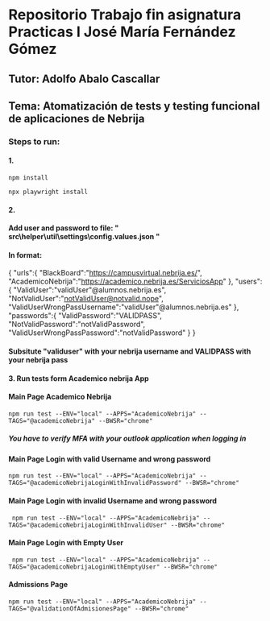# Repositorio Trabajo fin asignatura Practicas I José María Fernández Gómez
## Tutor: Adolfo Abalo Cascallar
## Tema: Atomatización de tests y testing funcional de aplicaciones de Nebrija

### Steps to run:
#### 1.
` npm install `

`npx playwright install`

#### 2.
#### Add user and password to file: " src\helper\util\settings\config.values.json "
#### In format: 
{
    "urls":{
        "BlackBoard":"https://campusvirtual.nebrija.es/",
        "AcademicoNebrija":"https://academico.nebrija.es/ServiciosApp"
    },
    "users":{
        "ValidUser":"validUser"@alumnos.nebrija.es",
        "NotValidUser":"notValidUser@notvalid.nope",
        "ValidUserWrongPassUsername":"validUser"@alumnos.nebrija.es"
    },
    "passwords":{
        "ValidPassword":"VALIDPASS",
        "NotValidPassword":"notValidPassword",
        "ValidUserWrongPassPassword":"notValidPassword"
    }
} 

#### Subsitute "validuser" with your nebrija username and VALIDPASS with your nebrija pass

#### 3. Run tests form Academico nebrija App

#### Main Page Academico Nebrija

` npm run test --ENV="local" --APPS="AcademicoNebrija" --TAGS="@academicoNebrija" --BWSR="chrome" `

##### You have to verify MFA with your outlook application when logging in

#### Main Page Login with valid Username and wrong password

` npm run test --ENV="local" --APPS="AcademicoNebrija" --TAGS="@academicoNebrijaLoginWithInvalidPassword" --BWSR="chrome" `

####  Main Page Login with invalid Username and wrong password

`  npm run test --ENV="local" --APPS="AcademicoNebrija" --TAGS="@academicoNebrijaLoginWithInvalidUser" --BWSR="chrome" `

####  Main Page Login with Empty User

`  npm run test --ENV="local" --APPS="AcademicoNebrija" --TAGS="@academicoNebrijaLoginWithEmptyUser" --BWSR="chrome" `


#### Admissions Page

` npm run test --ENV="local" --APPS="AcademicoNebrija" --TAGS="@validationOfAdmisionesPage" --BWSR="chrome" ` 
#### 
